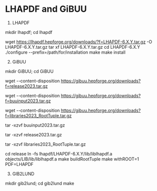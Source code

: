 # LHAPDF and GiBUU

1. LHAPDF

mkdir lhapdf; cd lhapdf

wget https://lhapdf.hepforge.org/downloads/?f=LHAPDF-6.X.Y.tar.gz -O LHAPDF-6.X.Y.tar.gz
tar xf LHAPDF-6.X.Y.tar.gz
cd LHAPDF-6.X.Y
./configure --prefix=/path/for/installation
make
make install

2. GiBUU

mkdir GiBUU; cd GiBUU

wget --content-disposition https://gibuu.hepforge.org/downloads?f=release2023.tar.gz

wget --content-disposition https://gibuu.hepforge.org/downloads?f=buuinput2023.tar.gz

wget --content-disposition https://gibuu.hepforge.org/downloads?f=libraries2023_RootTuple.tar.gz

tar -xzvf buuinput2023.tar.gz

tar -xzvf release2023.tar.gz

tar -xzvf libraries2023_RootTuple.tar.gz

cd release
ln -fs lhapdf/LHAPDF-6.X.Y/lib/liblhapdf.a objects/LIB/lib/liblhapdf.a
make buildRootTuple
make withROOT=1 PDF=LHAPDF

3. GIB2LUND

mkdir gib2lund; cd gib2lund
make
